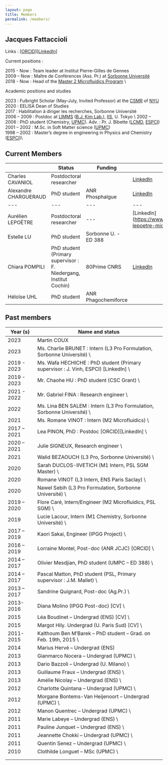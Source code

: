 ```yaml
---
layout: page
title: Members
permalink: /members/
---
```


## Jacques Fattaccioli

Links : [[ORCID](https://orcid.org/0000-0002-0095-2576)][[LinkedIn](https://www.linkedin.com/in/jacquesfattaccioli/)]

Current positions : 

2015 - Now : Team leader at Institut Pierre-Gilles de Gennes \
2009 – Now : Maître de Conférences (Ass. Pr.) at [Sorbonne Université](http://www.sorbonne-universite.fr/) \
2018 - Now : Head of the [Master 2 Microfluidics Program](https://microfluidics-master.fr/) \

Academic positions and studies

2023 : Fulbright Scholar (May-July, Invited Professor) at the [CSMR](https://as.nyu.edu/research-centers/csmr.html) of [NYU](http://www.nyu.edu) \
2020 : EELISA Dean of Studies \
2017 : Habilitation à diriger les recherches, Sorbonne Université  \
2006 – 2009 : Postdoc at [LIMMS](http://limmshp.iis.u-tokyo.ac.jp/) ([B.J. Kim Lab.](http://www.kimlab.iis.u-tokyo.ac.jp/english/index.html)), [IIS](http://iis.u-tokyo.ac.jp/), U. Tokyo  \\
2002 – 2006 : PhD student (Chemistry, [UPMC](http://www.upmc.fr/)). Adv. : Pr. J. Bibette ([LCMD](https://www.lcmd.espci.fr/), [ESPCI](http://www.espci.fr/)) \
2001 – 2002 : M.Sc. in Soft Matter science ([UPMC](http://www.upmc.fr/)) \
1998 – 2002 : Master’s degree in engineering in Physics and Chemistry ([ESPCI](http://www.espci.fr/))\

## Current Members

|  | Status | Funding |  |
|---|---|---|---|
| Charles CAVANIOL | Postdoctoral researcher |  | [LinkedIn](https://www.linkedin.com/in/charles-cavaniol-928268130/?originalSubdomain=fr/) |
|Alexandre CHARGUERAUD| PhD student | ANR Phosphalgue |[LinkedIn](https://www.linkedin.com/in/alexandre-chargueraud-1018721a5/)|
|---|---|---|---|
|Aurélien LEPOËTRE | Postdoctoral researcher |---| [LinkedIn](https://www.linkedin.com/in/aurelien-lepoetre-microfluidics/|
| Estelle LU | PhD student | Sorbonne U. - ED 388 |  |
| Chiara POMPILI | PhD student (Primary supervisor : F. Niedergang, Institut Cochin) | 80Prime CNRS | [LinkedIn](https://www.linkedin.com/in/chiara-pompili-855320230/) |
| Héloïse UHL | PhD student | ANR Phagochemiforce |  |



## Past members

| Year (s) | Name and status |
|---|---|
| 2023 | Martin COUX | Postdoctoral researcher - ANR Phosphalgues - [LinkedIn](https://www.linkedin.com/in/martin-coux/) |
| 2023 | Ms. Charlie BRUNET : Intern (L3 Pro Formulation, Sorbonne Université) \ |
| 2019 - 2023 | Ms. Wafa HECHICHE : PhD student (Primary supervisor : J. Vinh, ESPCI) [LinkedIn] \ |
| 2019 - 2023 | Mr. Chaohe HU : PhD student (CSC Grant) \ |
| 2021 - 2022 | Mr. Gabriel FINA : Research engineer \ |
| 2022 | Ms. Lina BEN SALEM : Intern (L3 Pro Formulation, Sorbonne Université) \ |
| 2021 | Ms. Romane VINOT : Intern (M2 Microfluidics) \ |
| 2017 – 2021 | Lea PINON, PhD : Postdoc [ORCID][LinkedIn] \ |
| 2020 – 2021 |  Julie SIGNEUX, Research engineer \ |
| 2021 |  Walid BEZAOUCH (L3 Pro, Sorbonne Université) \ |
| 2020 |  Sarah DUCLOS-IIVETICH (M1 Intern, PSL SGM Master) \ |
| 2020 |  Romane VINOT (L3 Intern, ENS Paris Saclay) \ |
| 2020 |  Nawel Sebih (L3 Pro Formulation, Sorbonne Université) \ |
| 2019 – 2020 |  Flore Caré, Intern/Engineer (M2 Microfluidics, PSL SGM) \ |
| 2019 |  Lucie Lacour, Intern (M1 Chemistry, Sorbonne Université) \ |
| 2017 – 2019 |  Kaori Sakai, Engineer (IPGG Project) \ |
| 2016 – 2019 |  Lorraine Montel, Post-doc (ANR JCJC) [ORCID] \ |
| 2014 – 2017 |  Olivier Mesdjian, PhD student (UMPC – ED 388) \ |
| 2014 – 2017 |  Pascal Matton, PhD student (PSL, Primary supervisor : J.M. Mallet) \ |
| 2013 – 2017 |  Sandrine Quignard, Post-doc (Ag.Pr.) \ |
| 2013-2016 |  Diana Molino (IPGG Post-doc) [CV] \ |
| 2015 |  Léa Boudinet – Undergrad (ENS) [CV] \ |
| 2015 |  Margot Hily. Undergrad (U. Paris Sud) [CV] \ |
| 2011-2015 |  Kalthoum Ben M’Barek – PhD student – Grad. on Feb. 19th, 2015 \ |
| 2014 | Marius Hervé – Undergrad (ENS) |
| 2013 |  Gianmarco Nocera – Undergrad (UPMC) \ |
| 2013 | Dario Bazzoli – Undergrad (U. Milano) \ |
| 2013 |  Guillaume Fraux – Undergrad (ENS) \ |
| 2013 | Amélie Nicolay – Undergrad (ENS) \ |
| 2012 |  Charlotte Quintana – Undergrad (UPMC) \ |
| 2012 |  Morgane Bontems-Van Heijenoort – Undergrad (UPMC) \ |
| 2012 |  Manon Quentrec – Undergrad (UPMC) \ |
| 2011 |  Marie Labeye – Undergrad (ENS) \ |
| 2011 |  Pauline Junquet – Undergrad (ENS) \ |
| 2011 |  Jeannette Chokki – Undergrad (UPMC) \ |
| 2011 |  Quentin Senez – Undergrad (UPMC) \ |
| 2010 |  Clothilde Longuet – MSc (UPMC) \ |
|  |  |
|  |  |